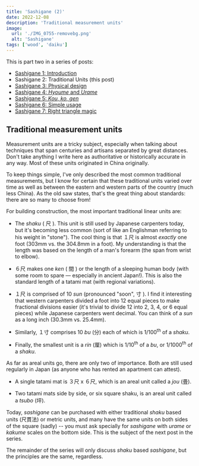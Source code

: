 ```yaml
---
title: 'Sashigane (2)'
date: 2022-12-08
description: 'Traditional measurement units'
image:
  url: './IMG_0755-removebg.png'
  alt: 'Sashigane'
tags: ['wood', 'daiku']
---
```


<script>
  import Kanji from "$lib/components/Kanji.svelte";
</script>

This is part two in a series of posts:

- [Sashigane 1: Introduction](/blog/sashigane-1)
- Sashigane 2: Traditional Units (this post)
- [Sashigane 3: Physical design](/blog/sashigane-3)
- [Sashigane 4: _Hyoume_ and _Urame_](/blog/sashigane-4)
- [Sashigane 5: _Kou,_ _ko,_ _gen_](/blog/sashigane-5)
- [Sashigane 6: Simple usage](/blog/sashigane-6)
- [Sashigane 7: Right triangle magic](/blog/sashigane-7)

## Traditional measurement units

Measurement units are a tricky subject, especially when talking about techniques
that span centuries and artisans separated by great distances. Don't take
anything I write here as authoritative or historically accurate in any way. Most
of these units originated in China originally.

To keep things simple, I've only described the most common traditional
measurements, but I know for certain that these traditional units varied over
time as well as between the eastern and western parts of the country (much less
China). As the old saw states, that's the great thing about standards: there are
so many to choose from!

For building construction, the most important traditional linear units are:

- The _shaku_ (&nbsp;<Kanji client:load furigana="しゃく" romaji="shaku">尺</Kanji>&nbsp;).
  This unit is still used by Japanese carpenters today, but it's becoming less
  common (sort of like an Englishman referring to his weight in "stone"). The cool thing
  is that １尺 is almost _exactly_ one foot (303mm vs. the 304.8mm in a foot).
  My understanding is that the length was based on the length of a man's forearm (the span
  from wrist to elbow).

- ６尺 makes one _ken_ (&nbsp;<Kanji client:load furigana="けん" romaji="ken">間</Kanji>&nbsp;)
  or the length of a sleeping human body (with some room to spare — especially in
  ancient Japan!). This is also the standard length of a tatami mat (with regional
  variations).

- １尺 is comprised of 10 _sun_ (pronounced "soon", <Kanji client:load
  furigana="すん" romaji="sun">寸</Kanji>&nbsp;). I find it interesting that western carpenters divided a
  foot into 12 equal pieces to make fractional divisions easier (it's
  trivial to divide 12 into 2, 3, 4, or 6 equal pieces) while Japanese carpenters
  went decimal. You can think of a _sun_ as a long inch (30.3mm vs. 25.4mm).

- Similarly, １寸 comprises 10 _bu_ (<Kanji client:load furigana="ぶ"
  romaji="bu">分</Kanji>) each of which is 1/100<sup>th</sup> of a _shaku_.

- Finally, the smallest unit is a _rin_ (<Kanji client:load furigana="りん" 
  romaji="rin">厘</Kanji>) which is 1/10<sup>th</sup> of a _bu_, or
  1/1000<sup>th</sup> of a _shaku_.

As far as areal units go, there are only two of importance. Both are still used
regularly in Japan (as anyone who has rented an apartment can attest).

- A single tatami mat is ３尺 x ６尺, which is an areal unit called a _jou_ (<Kanji
  client:load furigana="じょう" romaji="jou ">畳</Kanji>).

- Two tatami mats side by side, or six square shaku, is an areal unit called a
  _tsubo_ (<Kanji client:load furigana="つぼ" romaji="tsubo">坪</Kanji>).

Today, _sashigane_ can be purchased with either traditional _shaku_ based units
(<Kanji client:load furigana="しゃっくかんほう" romaji="shakkanhou">尺貫法</Kanji>)
or metric units, and many have the same units on both sides of the
square (sadly) -- you must ask specially for _sashigane_ with _urame_ or
_kakume_ scales on the bottom side. This is the subject of the next post in the
series.

The remainder of the series will only discuss _shaku_ based _sashigane_, but
the principles are the same, regardless.
